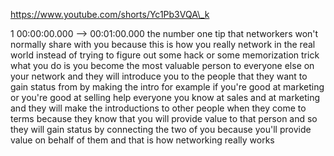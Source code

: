 https://www.youtube.com/shorts/Yc1Pb3VQA\_k

1 00:00:00.000 --\> 00:01:00.000 the number one tip that networkers
won't normally share with you because this is how you really network in
the real world instead of trying to figure out some hack or some
memorization trick what you do is you become the most valuable person to
everyone else on your network and they will introduce you to the people
that they want to gain status from by making the intro for example if
you're good at marketing or you're good at selling help everyone you
know at sales and at marketing and they will make the introductions to
other people when they come to terms because they know that you will
provide value to that person and so they will gain status by connecting
the two of you because you'll provide value on behalf of them and that
is how networking really works
